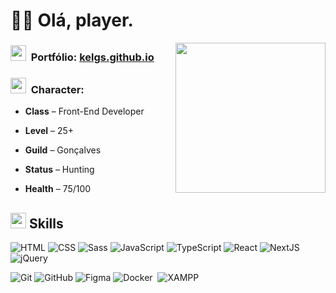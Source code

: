 # 🧙‍♂️ Olá, player.

<img align="right" width="240px" src="https://github.com/KelGs/KelGs/assets/113996184/60d42ad5-9442-409f-b543-bbdc844503f4" />

### <img width="25px" src="https://github.com/KelGs/KelGs/assets/113996184/f6f5810e-f25a-456c-ba25-10e10f79fa13">&nbsp; Portfólio: [kelgs.github.io](https://kelgs.github.io/index.html)



 ### <img width="25px" src="https://github.com/KelGs/KelGs/assets/113996184/c1b43cdf-ff36-4235-8958-de25475b868e"/>&nbsp; Character:

 
- **Class** – Front-End Developer

- **Level** – 25+

- **Guild** – Gonçalves

- **Status** – Hunting

- **Health** – 75/100

## <img width="25px" src="https://github.com/KelGs/KelGs/assets/113996184/38b9e2fb-d303-422b-a689-885e9e37001b"/> Skills




![HTML](https://img.shields.io/badge/-HTML-191e24?style=for-the-badge&logo=HTML5)
![CSS](https://img.shields.io/badge/-CSS-191e24?style=for-the-badge&logo=CSS3&logoColor=1572B6)
![Sass](https://img.shields.io/badge/-Sass-191e24?style=for-the-badge&logo=Sass)
![JavaScript](https://img.shields.io/badge/-JavaScript-191e24?style=for-the-badge&logo=javascript)
![TypeScript](https://img.shields.io/badge/-TypeScript-191e24?style=for-the-badge&logo=Typescript)
![React](https://img.shields.io/badge/-React-191e24?style=for-the-badge&logo=React)
![NextJS](https://img.shields.io/badge/-NextJS-191e24?style=for-the-badge&logo=Next.js)
![jQuery](https://img.shields.io/badge/-jQuery-191e24?style=for-the-badge&logo=jQuery)

![Git](https://img.shields.io/badge/-Git-191e24?style=for-the-badge&logo=git)
![GitHub](https://img.shields.io/badge/-GitHub-191e24?style=for-the-badge&logo=github)
![Figma](https://img.shields.io/badge/-Figma-191e24?style=for-the-badge&logo=Figma)
![Docker](https://img.shields.io/badge/-Docker-191e24?style=for-the-badge&logo=docker&logoColor=2496ED)&nbsp;
![XAMPP](https://img.shields.io/badge/-XAMPP-191e24?style=for-the-badge&logo=XAMPP&logoColor=FF4B4B)&nbsp;
